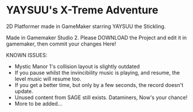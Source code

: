 # YAYSUU's X-Treme Adventure
2D Platformer made in GameMaker starring YAYSUU the Stickling.

Made in Gamemaker Studio 2. Please DOWNLOAD the Project and edit it in gamemaker, then commit your changes Here!

KNOWN ISSUES:
* Mystic Manor 1's collision layout is slightly outdated
* If you pause whilst the invincibility music is playing, and resume, the level music will resume too.
* If you get a better time, but only by a few seconds, the record doesn't update.
* Unused content from SAGE still exists. Dataminers, Now's your chance!
* More to be added...
